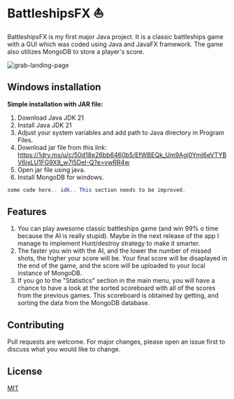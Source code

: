 # BattleshipsFX :boat:

BattleshipsFX is my first major Java project. It is a classic battleships game with a GUI which was coded using Java and JavaFX framework. The game also utilizes MongoDB to store a player's score. 

![grab-landing-page](https://github.com/martini5671/BattleshipsFX/blob/master/battleshipsFX_gif.gif)

## Windows installation
**Simple installation with JAR file:**
1. Download Java JDK 21
2. Install Java JDK 21
3. Adjust your system variables and add path to Java directory in Program Files.
4. Download jar file from this link: https://1drv.ms/u/c/50d18e26bb6460b5/EfWBEQk_Um9Agi0YmI6eVTYBV6jxLU1FG9X9_w7l5DeI-Q?e=vwRR4w
5. Open jar file using java.
6. Install MongoDB for windows. 


```java
some code here.. idk.. This section needs to be improved.
```

## Features
1. You can play awesome classic battleships game (and win 99% o time because the AI is really stupid). Maybe in the next release of the app I manage to implement Hunt/destroy strategy to make it smarter. 
2. The faster you win with the AI, and the lower the number of missed shots, the higher your score will be. Your final score will be disaplayed in the end of the game, and the score will be uploaded to your local instance of MongoDB. 
3. If you go to the "Statistics" section in the main menu, you will have a chance to have a look at the sorted scoreboard with all of the scores from the previous games. This scoreboard is obtained by getting, and sorting the data from the MongoDB database. 


## Contributing

Pull requests are welcome. For major changes, please open an issue first
to discuss what you would like to change.

## License

[MIT](https://choosealicense.com/licenses/mit/)
